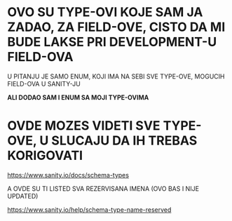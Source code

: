 # OVO SU TYPE-OVI KOJE SAM JA ZADAO, ZA FIELD-OVE, CISTO DA MI BUDE LAKSE PRI DEVELOPMENT-U FIELD-OVA

U PITANJU JE SAMO ENUM, KOJI IMA NA SEBI SVE TYPE-OVE, MOGUCIH FIELD-OVA U SANITY-JU

**ALI DODAO SAM I ENUM SA MOJI TYPE-OVIMA**

# OVDE MOZES VIDETI SVE TYPE-OVE, U SLUCAJU DA IH TREBAS KORIGOVATI

<https://www.sanity.io/docs/schema-types>

A OVDE SU TI LISTED SVA REZERVISANA IMENA (OVO BAS I NIJE UPDATED)

<https://www.sanity.io/help/schema-type-name-reserved>

